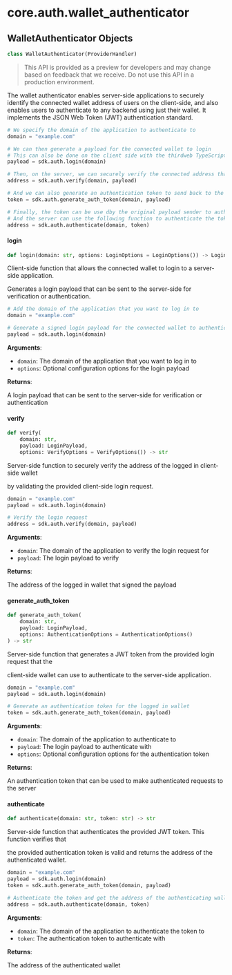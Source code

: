<a id="core.auth.wallet_authenticator"></a>

# core.auth.wallet\_authenticator

<a id="core.auth.wallet_authenticator.WalletAuthenticator"></a>

## WalletAuthenticator Objects

```python
class WalletAuthenticator(ProviderHandler)
```

> This API is provided as a preview for developers and may change based on feedback that we receive. Do not use this API in a production environment.
>

The wallet authenticator enables server-side applications to securely identify the
connected wallet address of users on the client-side, and also enables users to authenticate
to any backend using just their wallet. It implements the JSON Web Token (JWT) authentication
standard.

```python
# We specify the domain of the application to authenticate to
domain = "example.com"

# We can then generate a payload for the connected wallet to login
# This can also be done on the client side with the thirdweb TypeScript SDK
payload = sdk.auth.login(domain)

# Then, on the server, we can securely verify the connected address that signed the payload
address = sdk.auth.verify(domain, payload)

# And we can also generate an authentication token to send back to the original payload sender
token = sdk.auth.generate_auth_token(domain, payload)

# Finally, the token can be use dby the original payload sender to authenticate to the backend
# And the server can use the following function to authenticate the token and verify the address
address = sdk.auth.authenticate(domain, token)
```

<a id="core.auth.wallet_authenticator.WalletAuthenticator.login"></a>

#### login

```python
def login(domain: str, options: LoginOptions = LoginOptions()) -> LoginPayload
```

Client-side function that allows the connected wallet to login to a server-side application.

Generates a login payload that can be sent to the server-side for verification or authentication.

```python
# Add the domain of the application that you want to log in to
domain = "example.com"

# Generate a signed login payload for the connected wallet to authenticate with
payload = sdk.auth.login(domain)
```

**Arguments**:

- `domain`: The domain of the application that you want to log in to
- `options`: Optional configuration options for the login payload

**Returns**:

A login payload that can be sent to the server-side for verification or authentication

<a id="core.auth.wallet_authenticator.WalletAuthenticator.verify"></a>

#### verify

```python
def verify(
    domain: str,
    payload: LoginPayload,
    options: VerifyOptions = VerifyOptions()) -> str
```

Server-side function to securely verify the address of the logged in client-side wallet

by validating the provided client-side login request.

```python
domain = "example.com"
payload = sdk.auth.login(domain)

# Verify the login request
address = sdk.auth.verify(domain, payload)
```

**Arguments**:

- `domain`: The domain of the application to verify the login request for
- `payload`: The login payload to verify

**Returns**:

The address of the logged in wallet that signed the payload

<a id="core.auth.wallet_authenticator.WalletAuthenticator.generate_auth_token"></a>

#### generate\_auth\_token

```python
def generate_auth_token(
    domain: str,
    payload: LoginPayload,
    options: AuthenticationOptions = AuthenticationOptions()
) -> str
```

Server-side function that generates a JWT token from the provided login request that the

client-side wallet can use to authenticate to the server-side application.

```python
domain = "example.com"
payload = sdk.auth.login(domain)

# Generate an authentication token for the logged in wallet
token = sdk.auth.generate_auth_token(domain, payload)
```

**Arguments**:

- `domain`: The domain of the application to authenticate to
- `payload`: The login payload to authenticate with
- `options`: Optional configuration options for the authentication token

**Returns**:

An authentication token that can be used to make authenticated requests to the server

<a id="core.auth.wallet_authenticator.WalletAuthenticator.authenticate"></a>

#### authenticate

```python
def authenticate(domain: str, token: str) -> str
```

Server-side function that authenticates the provided JWT token. This function verifies that

the provided authentication token is valid and returns the address of the authenticated wallet.

```python
domain = "example.com"
payload = sdk.auth.login(domain)
token = sdk.auth.generate_auth_token(domain, payload)

# Authenticate the token and get the address of the authenticating wallet
address = sdk.auth.authenticate(domain, token)
```

**Arguments**:

- `domain`: The domain of the application to authenticate the token to
- `token`: The authentication token to authenticate with

**Returns**:

The address of the authenticated wallet

